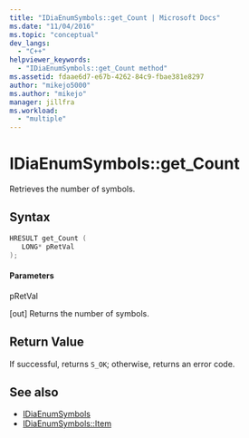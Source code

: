 ```yaml
---
title: "IDiaEnumSymbols::get_Count | Microsoft Docs"
ms.date: "11/04/2016"
ms.topic: "conceptual"
dev_langs:
  - "C++"
helpviewer_keywords:
  - "IDiaEnumSymbols::get_Count method"
ms.assetid: fdaae6d7-e67b-4262-84c9-fbae381e8297
author: "mikejo5000"
ms.author: "mikejo"
manager: jillfra
ms.workload:
  - "multiple"
---
```

# IDiaEnumSymbols::get_Count
Retrieves the number of symbols.

## Syntax

```C++
HRESULT get_Count ( 
   LONG* pRetVal
);
```

#### Parameters
 pRetVal

[out] Returns the number of symbols.

## Return Value
 If successful, returns `S_OK`; otherwise, returns an error code.

## See also
- [IDiaEnumSymbols](../../debugger/debug-interface-access/idiaenumsymbols.md)
- [IDiaEnumSymbols::Item](../../debugger/debug-interface-access/idiaenumsymbols-item.md)